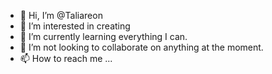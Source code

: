 - 👋 Hi, I’m @Taliareon
- 👀 I’m interested in creating
- 🌱 I’m currently learning everything I can.
- 💞️ I’m not looking to collaborate on anything at the moment.
- 📫 How to reach me ...

<!---
Taliareon/Taliareon is a ✨ special ✨ repository because its `README.md` (this file) appears on your GitHub profile.
You can click the Preview link to take a look at your changes.
--->
